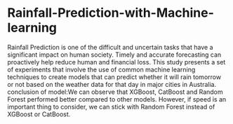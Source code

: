 # Rainfall-Prediction-with-Machine-learning
Rainfall Prediction is one of the difficult and uncertain tasks that have a significant impact on human society. Timely and accurate forecasting can proactively help reduce human and financial loss. This study presents a set of experiments that involve the use of common machine learning techniques to create models that can predict whether it will rain tomorrow or not based on the weather data for that day in major cities in Australia.
conclusion of model:We can observe that XGBoost, CatBoost and Random Forest performed better compared to other models. However, if speed is an important thing to consider, we can stick with Random Forest instead of XGBoost or CatBoost.

